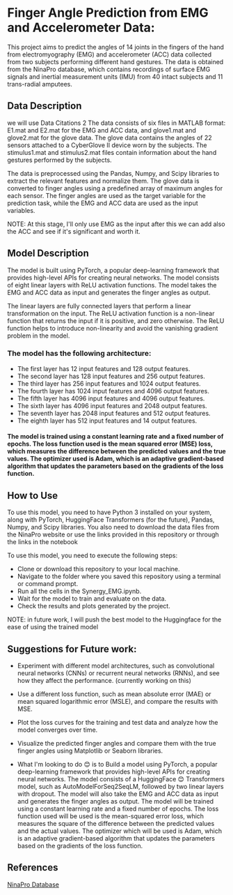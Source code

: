 # Finger Angle Prediction from EMG and Accelerometer Data:

This project aims to predict the angles of 14 joints in the fingers of the hand from electromyography (EMG) and accelerometer (ACC) data collected from two subjects performing different hand gestures. The data is obtained from the NinaPro database, which contains recordings of surface EMG signals and inertial measurement units (IMU) from 40 intact subjects and 11 trans-radial amputees.

## Data Description

we will use Data Citations 2
The data consists of six files in MATLAB format: E1.mat and E2.mat for the EMG and ACC data, and glove1.mat and glove2.mat for the glove data. The glove data contains the angles of 22 sensors attached to a CyberGlove II device worn by the subjects. The stimulus1.mat and stimulus2.mat files contain information about the hand gestures performed by the subjects.

The data is preprocessed using the Pandas, Numpy, and Scipy libraries to extract the relevant features and normalize them. The glove data is converted to finger angles using a predefined array of maximum angles for each sensor. The finger angles are used as the target variable for the prediction task, while the EMG and ACC data are used as the input variables.

NOTE: At this stage, I'll only use EMG as the input after this we can add also the ACC and see if it's significant and worth it.

## Model Description

The model is built using PyTorch, a popular deep-learning framework that provides high-level APIs for creating neural networks. The model consists of eight linear layers with ReLU activation functions. The model takes the EMG and ACC data as input and generates the finger angles as output.

The linear layers are fully connected layers that perform a linear transformation on the input. The ReLU activation function is a non-linear function that returns the input if it is positive, and zero otherwise. The ReLU function helps to introduce non-linearity and avoid the vanishing gradient problem in the model.

### The model has the following architecture:

- The first layer has 12 input features and 128 output features.
- The second layer has 128 input features and 256 output features.
- The third layer has 256 input features and 1024 output features.
- The fourth layer has 1024 input features and 4096 output features.
- The fifth layer has 4096 input features and 4096 output features.
- The sixth layer has 4096 input features and 2048 output features.
- The seventh layer has 2048 input features and 512 output features.
- The eighth layer has 512 input features and 14 output features.

#### The model is trained using a constant learning rate and a fixed number of epochs. The loss function used is the mean squared error (MSE) loss, which measures the difference between the predicted values and the true values. The optimizer used is Adam, which is an adaptive gradient-based algorithm that updates the parameters based on the gradients of the loss function.

## How to Use

To use this model, you need to have Python 3 installed on your system, along with PyTorch, HuggingFace Transformers (for the future), Pandas, Numpy, and Scipy libraries. You also need to download the data files from the NinaPro website or use the links provided in this repository or through the links in the notebook

To use this model, you need to execute the following steps:

- Clone or download this repository to your local machine.
- Navigate to the folder where you saved this repository using a terminal or command prompt.
- Run all the cells in the Synergy_EMG.ipynb.
- Wait for the model to train and evaluate on the data.
- Check the results and plots generated by the project.

NOTE: in future work, I will push the best model to the Huggingface for the ease of using the trained model

## Suggestions for Future work:

- Experiment with different model architectures, such as convolutional neural networks (CNNs) or recurrent neural networks (RNNs), and see how they affect the performance. (currently working on this)
- Use a different loss function, such as mean absolute error (MAE) or mean squared logarithmic error (MSLE), and compare the results with MSE.
- Plot the loss curves for the training and test data and analyze how the model converges over time.
- Visualize the predicted finger angles and compare them with the true finger angles using Matplotlib or Seaborn libraries.

- What I'm looking to do 😊 is to Build a model using PyTorch, a popular deep-learning framework that provides high-level APIs for creating neural networks. The model consists of a HuggingFace 😊 Transformers model, such as AutoModelForSeq2SeqLM, followed by two linear layers with dropout. The model will also take the EMG and ACC data as input and generates the finger angles as output. The model will be trained using a constant learning rate and a fixed number of epochs. The loss function used will be used is the mean-squared error loss, which measures the square of the difference between the predicted values and the actual values. The optimizer which will be used is Adam, which is an adaptive gradient-based algorithm that updates the parameters based on the gradients of the loss function.

## References
[NinaPro Database](http://ninapro.hevs.ch/)
